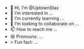 - 👋 Hi, I’m @UptownStax
- 👀 I’m interested in ...
- 🌱 I’m currently learning ...
- 💞️ I’m looking to collaborate on ...
- 📫 How to reach me ...
- 😄 Pronouns: ...
- ⚡ Fun fact: ...

<!---
UptownStax/UptownStax is a ✨ special ✨ repository because its `README.md` (this file) appears on your GitHub profile.
You can click the Preview link to take a look at your changes.
--->
